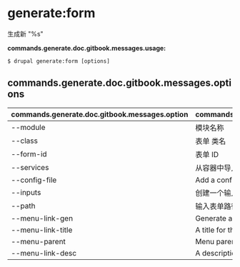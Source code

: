 # generate:form
生成新 "%s"

**commands.generate.doc.gitbook.messages.usage:**
```
$ drupal generate:form [options]
```

## commands.generate.doc.gitbook.messages.options
commands.generate.doc.gitbook.messages.option | commands.generate.doc.gitbook.messages.details
-------|-------------
--module | 模块名称
--class | 表单 类名
--form-id | 表单 ID
--services | 从容器中导入服务
--config-file | Add a config file
--inputs | 创建一个输入表单
--path | 输入表单路径
--menu-link-gen | Generate a menu link
--menu-link-title | A title for the menu link
--menu-parent | Menu parent
--menu-link-desc | A description for the menu link
